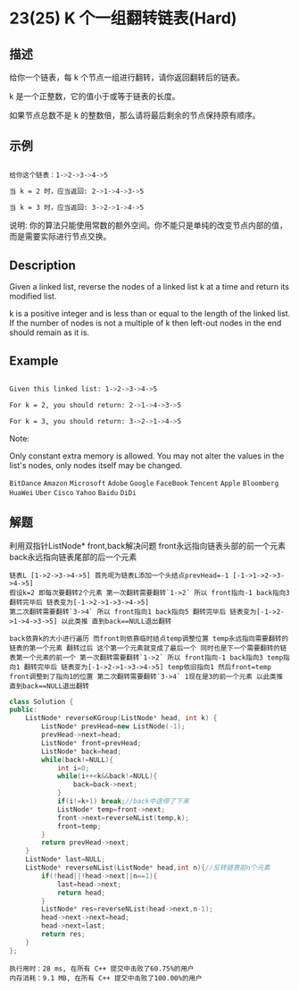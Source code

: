 # 23(25) K 个一组翻转链表(Hard)

## 描述

给你一个链表，每 k 个节点一组进行翻转，请你返回翻转后的链表。

k 是一个正整数，它的值小于或等于链表的长度。

如果节点总数不是 k 的整数倍，那么请将最后剩余的节点保持原有顺序。

## 示例

```bash

给你这个链表：1->2->3->4->5

当 k = 2 时，应当返回: 2->1->4->3->5

当 k = 3 时，应当返回: 3->2->1->4->5

```
说明: 你的算法只能使用常数的额外空间。你不能只是单纯的改变节点内部的值，而是需要实际进行节点交换。
## Description

Given a linked list, reverse the nodes of a linked list k at a time and return its modified list.

k is a positive integer and is less than or equal to the length of the linked list. If the number of nodes is not a multiple of k then left-out nodes in the end should remain as it is.

## Example

```bash

Given this linked list: 1->2->3->4->5

For k = 2, you should return: 2->1->4->3->5

For k = 3, you should return: 3->2->1->4->5

```
Note:

Only constant extra memory is allowed.
You may not alter the values in the list's nodes, only nodes itself may be changed.

`BitDance` `Amazon` `Microsoft` `Adobe` `Google` `FaceBook` `Tencent` `Apple` `Bloomberg` `HuaWei` `Uber` `Cisco` `Yahoo` `Baidu` `DiDi`
    
## 解题

利用双指针ListNode* front,back解决问题
front永远指向链表头部的前一个元素 back永远指向链表尾部的后一个元素
```
链表L [1->2->3->4->5] 首先呢为链表L添加一个头结点prevHead=-1 [-1->1->2->3->4->5]
假设k=2 即每次要翻转2个元素 第一次翻转需要翻转`1->2` 所以 front指向-1 back指向3 翻转完毕后 链表变为[-1->2->1->3->4->5] 
第二次翻转需要翻转`3->4` 所以 front指向1 back指向5 翻转完毕后 链表变为[-1->2->1->4->3->5] 以此类推 直到back==NULL退出翻转

back依靠k的大小进行遍历 而front则依靠临时结点temp调整位置 temp永远指向需要翻转的链表的第一个元素 翻转过后 这个第一个元素就变成了最后一个 同时也是下一个需要翻转的链表第一个元素的前一个 第一次翻转需要翻转`1->2` 所以 front指向-1 back指向3 temp指向1 翻转完毕后 链表变为[-1->2->1->3->4->5] temp依旧指向1 然后front=temp front调整到了指向1的位置 第二次翻转需要翻转`3->4` 1现在是3的前一个元素 以此类推 直到back==NULL退出翻转
```

```C++
class Solution {
public:
    ListNode* reverseKGroup(ListNode* head, int k) {
        ListNode* prevHead=new ListNode(-1);
        prevHead->next=head;
        ListNode* front=prevHead;
        ListNode* back=head;
        while(back!=NULL){
            int i=0;
            while(i++<k&&back!=NULL){
                back=back->next;
            }
            if(i!=k+1) break;//back中途停了下来
            ListNode* temp=front->next;
            front->next=reverseNList(temp,k);
            front=temp;
        }
        return prevHead->next;
    }
    ListNode* last=NULL;
    ListNode* reverseNList(ListNode* head,int n){//反转链表前n个元素
        if(!head||!head->next||n==1){
            last=head->next;
            return head;
        }
        ListNode* res=reverseNList(head->next,n-1);
        head->next->next=head;
        head->next=last;
        return res;
    }
};
```

```
执行用时：28 ms, 在所有 C++ 提交中击败了60.75%的用户
内存消耗：9.1 MB, 在所有 C++ 提交中击败了100.00%的用户
```